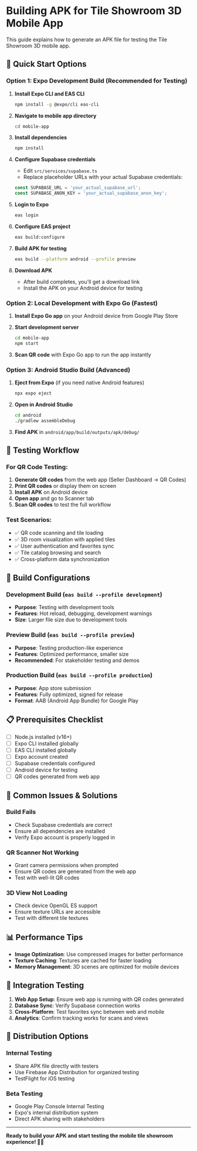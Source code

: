 # Building APK for Tile Showroom 3D Mobile App

This guide explains how to generate an APK file for testing the Tile Showroom 3D mobile app.

## 🚀 Quick Start Options

### **Option 1: Expo Development Build (Recommended for Testing)**

1. **Install Expo CLI and EAS CLI**
   ```bash
   npm install -g @expo/cli eas-cli
   ```

2. **Navigate to mobile app directory**
   ```bash
   cd mobile-app
   ```

3. **Install dependencies**
   ```bash
   npm install
   ```

4. **Configure Supabase credentials**
   - Edit `src/services/supabase.ts`
   - Replace placeholder URLs with your actual Supabase credentials:
   ```typescript
   const SUPABASE_URL = 'your_actual_supabase_url';
   const SUPABASE_ANON_KEY = 'your_actual_supabase_anon_key';
   ```

5. **Login to Expo**
   ```bash
   eas login
   ```

6. **Configure EAS project**
   ```bash
   eas build:configure
   ```

7. **Build APK for testing**
   ```bash
   eas build --platform android --profile preview
   ```

8. **Download APK**
   - After build completes, you'll get a download link
   - Install the APK on your Android device for testing

### **Option 2: Local Development with Expo Go (Fastest)**

1. **Install Expo Go app** on your Android device from Google Play Store

2. **Start development server**
   ```bash
   cd mobile-app
   npm start
   ```

3. **Scan QR code** with Expo Go app to run the app instantly

### **Option 3: Android Studio Build (Advanced)**

1. **Eject from Expo** (if you need native Android features)
   ```bash
   npx expo eject
   ```

2. **Open in Android Studio**
   ```bash
   cd android
   ./gradlew assembleDebug
   ```

3. **Find APK** in `android/app/build/outputs/apk/debug/`

## 📱 **Testing Workflow**

### **For QR Code Testing:**
1. **Generate QR codes** from the web app (Seller Dashboard → QR Codes)
2. **Print QR codes** or display them on screen
3. **Install APK** on Android device
4. **Open app** and go to Scanner tab
5. **Scan QR codes** to test the full workflow

### **Test Scenarios:**
- ✅ QR code scanning and tile loading
- ✅ 3D room visualization with applied tiles
- ✅ User authentication and favorites sync
- ✅ Tile catalog browsing and search
- ✅ Cross-platform data synchronization

## 🔧 **Build Configurations**

### **Development Build** (`eas build --profile development`)
- **Purpose**: Testing with development tools
- **Features**: Hot reload, debugging, development warnings
- **Size**: Larger file size due to development tools

### **Preview Build** (`eas build --profile preview`)
- **Purpose**: Testing production-like experience
- **Features**: Optimized performance, smaller size
- **Recommended**: For stakeholder testing and demos

### **Production Build** (`eas build --profile production`)
- **Purpose**: App store submission
- **Features**: Fully optimized, signed for release
- **Format**: AAB (Android App Bundle) for Google Play

## 📋 **Prerequisites Checklist**

- [ ] Node.js installed (v16+)
- [ ] Expo CLI installed globally
- [ ] EAS CLI installed globally
- [ ] Expo account created
- [ ] Supabase credentials configured
- [ ] Android device for testing
- [ ] QR codes generated from web app

## 🚨 **Common Issues & Solutions**

### **Build Fails**
- Check Supabase credentials are correct
- Ensure all dependencies are installed
- Verify Expo account is properly logged in

### **QR Scanner Not Working**
- Grant camera permissions when prompted
- Ensure QR codes are generated from the web app
- Test with well-lit QR codes

### **3D View Not Loading**
- Check device OpenGL ES support
- Ensure texture URLs are accessible
- Test with different tile textures

## 📊 **Performance Tips**

- **Image Optimization**: Use compressed images for better performance
- **Texture Caching**: Textures are cached for faster loading
- **Memory Management**: 3D scenes are optimized for mobile devices

## 🔗 **Integration Testing**

1. **Web App Setup**: Ensure web app is running with QR codes generated
2. **Database Sync**: Verify Supabase connection works
3. **Cross-Platform**: Test favorites sync between web and mobile
4. **Analytics**: Confirm tracking works for scans and views

## 📱 **Distribution Options**

### **Internal Testing**
- Share APK file directly with testers
- Use Firebase App Distribution for organized testing
- TestFlight for iOS testing

### **Beta Testing**
- Google Play Console Internal Testing
- Expo's internal distribution system
- Direct APK sharing with stakeholders

---

**Ready to build your APK and start testing the mobile tile showroom experience! 🚀📱**